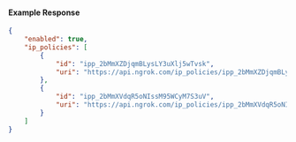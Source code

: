 <!-- Code generated for API Clients. DO NOT EDIT. -->

#### Example Response

```json
{
	"enabled": true,
	"ip_policies": [
		{
			"id": "ipp_2bMmXZDjqmBLysLY3uXlj5wTvsk",
			"uri": "https://api.ngrok.com/ip_policies/ipp_2bMmXZDjqmBLysLY3uXlj5wTvsk"
		},
		{
			"id": "ipp_2bMmXVdqR5oNIssM95WCyM7S3uV",
			"uri": "https://api.ngrok.com/ip_policies/ipp_2bMmXVdqR5oNIssM95WCyM7S3uV"
		}
	]
}
```
